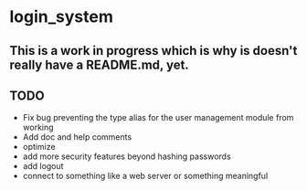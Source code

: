 # login_system

## This is a work in progress which is why is doesn't really have a README.md, yet.

## TODO

- Fix bug preventing the type alias for the user management module from working
- Add doc and help comments
- optimize
- add more security features beyond hashing passwords
- add logout
- connect to something like a web server or something meaningful


